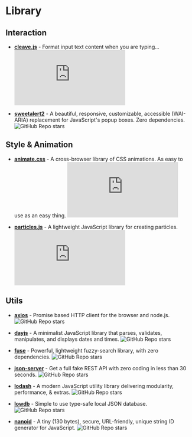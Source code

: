 # Library

## Interaction

-   [**cleave.js**](https://github.com/nosir/cleave.js) - Format input text content when you are typing...
    ![GitHub Repo stars](https://img.shields.io/github/stars/nosir/cleave.js)

-   [**sweetalert2**](https://github.com/sweetalert2/sweetalert2) - A beautiful, responsive, customizable, accessible (WAI-ARIA) replacement for JavaScript's popup boxes. Zero dependencies.
    ![GitHub Repo stars](https://img.shields.io/github/stars/sweetalert2/sweetalert2)

## Style & Animation

-   [**animate.css**](https://github.com/animate-css/animate.css) - A cross-browser library of CSS animations. As easy to use as an easy thing.
    ![GitHub Repo stars](https://img.shields.io/github/stars/animate-css/animate.css)

-   [**particles.js**](https://github.com/VincentGarreau/particles.js) - A lightweight JavaScript library for creating particles.
    ![GitHub Repo stars](https://img.shields.io/github/stars/VincentGarreau/particles.js)

## Utils

-   [**axios**](https://github.com/axios/axios) - Promise based HTTP client for the browser and node.js.
    ![GitHub Repo stars](https://img.shields.io/github/stars/axios/axios)

-   [**dayjs**](https://github.com/iamkun/dayjs) - A minimalist JavaScript library that parses, validates, manipulates, and displays dates and times.
    ![GitHub Repo stars](https://img.shields.io/github/stars/iamkun/dayjs)

-   [**fuse**](https://github.com/krisk/fuse) - Powerful, lightweight fuzzy-search library, with zero dependencies.
    ![GitHub Repo stars](https://img.shields.io/github/stars/krisk/fuse)

-   [**json-server**](https://github.com/typicode/json-server) - Get a full fake REST API with zero coding in less than 30 seconds.
    ![GitHub Repo stars](https://img.shields.io/github/stars/typicode/json-server)

-   [**lodash**](https://github.com/lodash/lodash) - A modern JavaScript utility library delivering modularity, performance, & extras.
    ![GitHub Repo stars](https://img.shields.io/github/stars/lodash/lodash)

-   [**lowdb**](https://github.com/typicode/lowdb) - Simple to use type-safe local JSON database.
    ![GitHub Repo stars](https://img.shields.io/github/stars/typicode/lowdb)

-   [**nanoid**](https://github.com/ai/nanoid) - A tiny (130 bytes), secure, URL-friendly, unique string ID generator for JavaScript.
    ![GitHub Repo stars](https://img.shields.io/github/stars/ai/nanoid)
